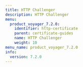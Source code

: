 ```yaml
---
title: HTTP Challenger
description: HTTP Challenger
menu:
  product_voyager_7.2.0:
    identifier: http-certificate
    parent: certificate-guides
    name: HTTP Challenger
    weight: 10
menu_name: product_voyager_7.2.0
info:
  version: 7.2.0
---
```



